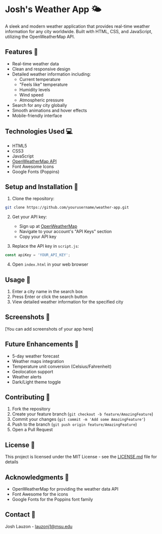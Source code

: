 # Josh's Weather App 🌤️

A sleek and modern weather application that provides real-time weather information for any city worldwide. Built with HTML, CSS, and JavaScript, utilizing the OpenWeatherMap API.

## Features 🌟

- Real-time weather data
- Clean and responsive design
- Detailed weather information including:
  - Current temperature
  - "Feels like" temperature
  - Humidity levels
  - Wind speed
  - Atmospheric pressure
- Search for any city globally
- Smooth animations and hover effects
- Mobile-friendly interface

## Technologies Used 💻

- HTML5
- CSS3
- JavaScript
- [OpenWeatherMap API](https://openweathermap.org/api)
- Font Awesome Icons
- Google Fonts (Poppins)

## Setup and Installation 🚀

1. Clone the repository:
```bash
git clone https://github.com/yourusername/weather-app.git
```

2. Get your API key:
   - Sign up at [OpenWeatherMap](https://openweathermap.org/)
   - Navigate to your account's "API Keys" section
   - Copy your API key

3. Replace the API key in `script.js`:
```javascript
const apiKey = 'YOUR_API_KEY';
```

4. Open `index.html` in your web browser

## Usage 📱

1. Enter a city name in the search box
2. Press Enter or click the search button
3. View detailed weather information for the specified city

## Screenshots 📸

[You can add screenshots of your app here]

## Future Enhancements 🔮

- 5-day weather forecast
- Weather maps integration
- Temperature unit conversion (Celsius/Fahrenheit)
- Geolocation support
- Weather alerts
- Dark/Light theme toggle

## Contributing 🤝

1. Fork the repository
2. Create your feature branch (`git checkout -b feature/AmazingFeature`)
3. Commit your changes (`git commit -m 'Add some AmazingFeature'`)
4. Push to the branch (`git push origin feature/AmazingFeature`)
5. Open a Pull Request

## License 📝

This project is licensed under the MIT License - see the [LICENSE.md](LICENSE.md) file for details

## Acknowledgments 👏

- OpenWeatherMap for providing the weather data API
- Font Awesome for the icons
- Google Fonts for the Poppins font family

## Contact 📧

Josh Lauzon - lauzonj1@msu.edu